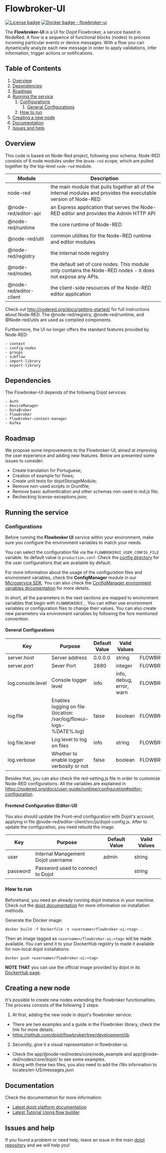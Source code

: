 # Flowbroker-UI

[![License badge](https://img.shields.io/badge/License-Apache%202.0-blue.svg)](https://opensource.org/licenses/Apache-2.0)
[![Docker badge - flowbroker-ui](https://img.shields.io/docker/pulls/dojot/flowbroker-ui.svg)](https://hub.docker.com/r/dojot/flowbroker-ui/)

The **Flowbroker-UI** is a UI for Dojot Flowbroker, a service based in NodeRed. A flow is a sequence of functional blocks (nodes) to process incoming particular events or device messages. With a flow you can dynamically analyze each new message in order to apply validations, infer information, trigger actions or notifications.

## **Table of Contents**

1. [Overview](#overview)
2. [Dependencies](#dependencies)
3. [Roadmap](#roadmap)
4. [Running the service](#running-the-service)
   1. [Configurations](#configurations)
      1. [General Configurations](#general-configurations)
   2. [How to run](#how-to-run)
5. [Creating a new node](#creating-a-new-node)
6. [Documentation](#documentation)
7. [Issues and help](#issues-and-help)

## Overview

This code is based on Node-Red project, following your schema. Node-RED consists of 6 node modules under the `@node-red` scope, which are pulled together by the top-level `node-red` module.

| Module                  | Description                                                                                                     |
| ----------------------- | --------------------------------------------------------------------------------------------------------------- |
| node-red                | the main module that pulls together all of the internal modules and provides the executable version of Node-RED |
| @node-red/editor-api    | an Express application that serves the Node-RED editor and provides the Admin HTTP API                          |
| @node-red/runtime       | the core runtime of Node-RED                                                                                    |
| @node-red/util          | common utilities for the Node-RED runtime and editor modules                                                    |
| @node-red/registry      | the internal node registry                                                                                      |
| @node-red/nodes         | the default set of core nodes. This module only contains the Node-RED nodes - it does not expose any APIs.      |
| @node-red/editor-client | the client-side resources of the Node-RED editor application                                                    |

Check out http://nodered.org/docs/getting-started/ for full instructions about Node-RED.
The @node-red/registry, @node-red/runtime, and @Node-red/utils are used as compiled components.

Furthermore, the UI no longer offers the standard features provided by Node-RED:

    - context
    - config-nodes
    - groups
    - subflow
    - import-library
    - export-library

## Dependencies

The Flowbroker-UI depends of the following Dojot services:

    - Auth
    - DeviceManager
    - DataBroker
    - Flowbroker
    - Flowbroker-context-manager
    - Kafka

## Roadmap

We propose some improvements to the Flowbroker-UI, aimed at improving the user experience and adding new features. Below are presented some issues to consider:

- Create translation for Portuguese;
- Creation of example for flows;
- Create unit tests for dojotStorageModule;
- Remove non-used scripts in Gruntfile;
- Remove basic authentication and other schemas non-used in red.js file;
- Rechecking license-exceptions.json;

## Running the service

### Configurations

Before running the **Flowbroker UI** service within your environment, make sure you configure the
environment variables to match your needs.

You can select the configuration file via the `FLOWBROKERUI_USER_CONFIG_FILE` variable. Its default value
is `production.conf`. Check the [config directory](./config) for the user configurations that are
available by default.

For more information about the usage of the configuration files and environment variables, check the
**ConfigManager** module in our [Microservice SDK](https://github.com/dojot/dojot-microservice-sdk-js).
You can also check the [ConfigManager environment variables documentation](https://github.com/dojot/dojot-microservice-sdk-js/blob/master/lib/configManager/README.md#environment-variables) for more details.

In short, all the parameters in the next sections are mapped to environment variables that begin
with `FLOWBROKERUI_`. You can either use environment variables or configuration files to change their values.
You can also create new parameters via environment variables by following the fore mentioned
convention.

#### General Configurations

| Key               | Purpose                                                             | Default Value | Valid Values             | Environment variable           |
| ----------------- | ------------------------------------------------------------------- | ------------- | ------------------------ | ------------------------------ |
| server.host       | Server address                                                      | 0.0.0.0       | string                   | FLOWBROKERUI_SERVER_HOST       |
| server.port       | Sever Port                                                          | 2880          | integer                  | FLOWBROKERUI_SERVER_PORT       |
| log.console.level | Console logger level                                                | info          | info, debug, error, warn | FLOWBROKERUI_LOG_CONSOLE_LEVEL |
| log.file          | Enables logging on file (location: /var/log/flowui-logs-%DATE%.log) | false         | boolean                  | FLOWBROKERUI_LOG_FILE          |
| log.file.level    | Log level to log on files                                           | info          | string                   | FLOWBROKERUI_LOG_FILE_LEVEL    |
| log.verbose       | Whether to enable logger verbosity or not                           | false         | boolean                  | FLOWBROKERUI_LOG_VERBOSE       |

Besides that, you can also check the red-setting.js file in order to customize Node-RED configurations. All the variables are explained in https://nodered.org/docs/user-guide/runtime/configuration#editor-configuration.

#### Frontend Configuration (Editor-UI)

You also should update the Front-end configuration with Dojot's account, applying in file @node-red/editor-client/src/js/dojot-config.js. After to update the configuration, you need rebuild the image.

| Key      | Purpose                            | Default Value | Valid Values |
| -------- | ---------------------------------- | ------------- | ------------ |
| user     | Internal Management Dojot username | admin         | string       |
| password | Password used to connect to Dojot  |               | string       |

### How to run

Beforehand, you need an already running dojot instance in your machine. Check out the
[dojot documentation](https://dojotdocs.readthedocs.io)
for more information on installation methods.

Generate the Docker image:

```shell
docker build -f Dockerfile -t <username>/flowbroker-ui:<tag> .
```

Then an image tagged as `<username>/flowbroker-ui:<tag>` will be made available. You can send it to
your DockerHub registry to made it available for non-local dojot installations:

```shell
docker push <username>/flowbroker-ui:<tag>
```

**NOTE THAT** you can use the official image provided by dojot in its [DockerHub page](https://hub.docker.com/r/dojot/flowbroker-ui).

## Creating a new node

It's possible to create new nodes extending the flowbroker functionalities. The process consists of the following 2 steps:

1. At first, adding the new node in dojot's flowbroker service:

- There are two examples and a guide in the Flowbroker library, check the link for more details.
- https://github.com/dojot/flowbroker/tree/development/lib

2. Secondly, give it a visual representation in flowbroker-ui.

- Check the app/@node-red/nodes/core/node_example and app/@node-red/nodes/core/dojot/ to see some examples.
- Along with these two files, you also need to add the i18n information to locates/en-US/messages.json

## Documentation

Check the documentation for more information:

- [Latest dojot platform documentation](https://dojotdocs.readthedocs.io/en/latest)
- [Latest Tutorial Using flow builder](https://dojotdocs.readthedocs.io/en/latest/flow.html)

## Issues and help

If you found a problem or need help, leave an issue in the main
[dojot repository](https://github.com/dojot/dojot) and we will help you!
